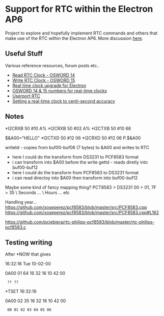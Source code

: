Support for RTC within the Electron AP6
=======================================

Project to explore and hopefully implement RTC commands and others that make use of the RTC within the Electron AP6. More discussion [here](https://www.stardot.org.uk/forums/viewtopic.php?t=28720). 

Useful Stuff
------------

Various reference resources, forum posts etc..
- [Read RTC Clock - OSWORD 14](https://beebwiki.mdfs.net/OSWORD_%260E)
- [Write RTC Clock - OSWORD 15](https://beebwiki.mdfs.net/OSWORD_%260F)
- [Real time clock upgrade for Electron](https://www.stardot.org.uk/forums/viewtopic.php?p=419371&hilit=RTC#p419371)
- [OSWORD 14 & 15 numbers for real-time clocks](https://www.stardot.org.uk/forums/viewtopic.php?t=28743)
- [Userport RTC](https://stardot.org.uk/forums/viewtopic.php?f=3&t=26270)
- [Setting a real-time clock to centi-second accuracy](https://www.stardot.org.uk/forums/viewtopic.php?p=419313#p419313)

Notes
-----

*I2CRXB 50 #10 A%
*I2CRXB 50 #02 A%
*I2CTXB 50 #10 66

$&A00="HELLO"
*I2CTXD 50 #12 06
*I2CRXD 50 #12 06
P.$&A00

writetd - copies from buf00-buf06 (7 bytes) to &A00 and writes to RTC
- here I could do the transform from DS3231 to PCF8583 format
- i can transform into $A00 before the write
gettd - reads diretly into buf00-buf12
- here I could do the transform from PCF8583 to DS3231 format
- i can read directoy into $A00 then transform into buf00-buf12 

Maybe some kind of fancy mapping thing?
PCT8583 > DS3231
00 > 01, 7F > 35  \ Seconds
... \ Hours
... etc

Handling year...
https://github.com/xoseperez/pcf8583/blob/master/src/PCF8583.cpp 
https://github.com/xoseperez/pcf8583/blob/master/src/PCF8583.cpp#L162 

https://github.com/pciebiera/rtc-philips-pcf8583/blob/master/rtc-philips-pcf8583.c 

Testing writing
---------------

After *NOW that gives

16:32:16 Tue 10-02-00

0A00 01 64 16 32 16 10 42 00

     ?? ??

*TSET 16:32:16

0A00 02 35 16 32 16 10 42 00

     00 01 02 03 04 05 06
